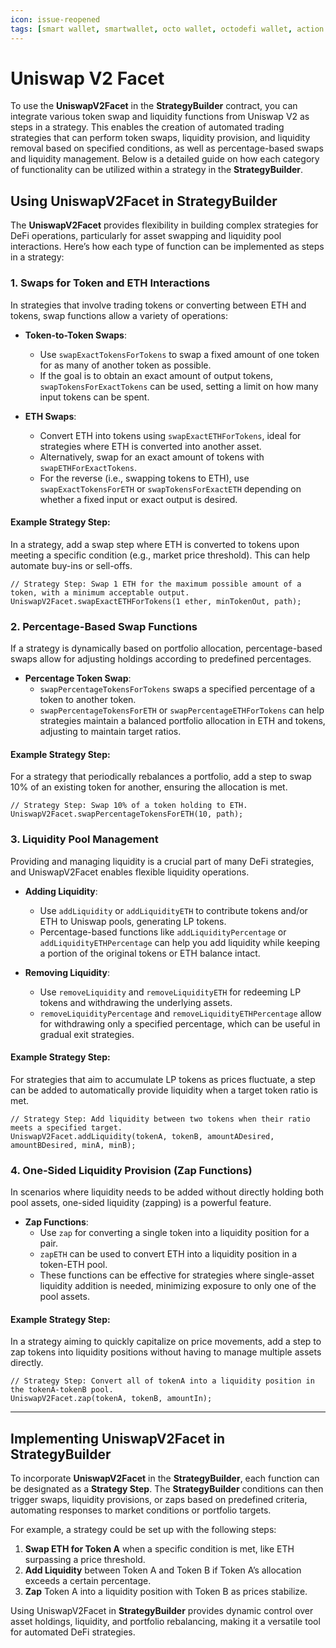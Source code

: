 ```yaml
---
icon: issue-reopened
tags: [smart wallet, smartwallet, octo wallet, octodefi wallet, action facet]
---
```


# Uniswap V2 Facet

To use the **UniswapV2Facet** in the **StrategyBuilder** contract, you can integrate various token swap and liquidity functions from Uniswap V2 as steps in a strategy. This enables the creation of automated trading strategies that can perform token swaps, liquidity provision, and liquidity removal based on specified conditions, as well as percentage-based swaps and liquidity management. Below is a detailed guide on how each category of functionality can be utilized within a strategy in the **StrategyBuilder**.

## Using UniswapV2Facet in StrategyBuilder

The **UniswapV2Facet** provides flexibility in building complex strategies for DeFi operations, particularly for asset swapping and liquidity pool interactions. Here’s how each type of function can be implemented as steps in a strategy:

### 1. **Swaps for Token and ETH Interactions**

In strategies that involve trading tokens or converting between ETH and tokens, swap functions allow a variety of operations:

- **Token-to-Token Swaps**:

  - Use `swapExactTokensForTokens` to swap a fixed amount of one token for as many of another token as possible.
  - If the goal is to obtain an exact amount of output tokens, `swapTokensForExactTokens` can be used, setting a limit on how many input tokens can be spent.

- **ETH Swaps**:
  - Convert ETH into tokens using `swapExactETHForTokens`, ideal for strategies where ETH is converted into another asset.
  - Alternatively, swap for an exact amount of tokens with `swapETHForExactTokens`.
  - For the reverse (i.e., swapping tokens to ETH), use `swapExactTokensForETH` or `swapTokensForExactETH` depending on whether a fixed input or exact output is desired.

#### Example Strategy Step:

In a strategy, add a swap step where ETH is converted to tokens upon meeting a specific condition (e.g., market price threshold). This can help automate buy-ins or sell-offs.

```solidity
// Strategy Step: Swap 1 ETH for the maximum possible amount of a token, with a minimum acceptable output.
UniswapV2Facet.swapExactETHForTokens(1 ether, minTokenOut, path);
```

### 2. **Percentage-Based Swap Functions**

If a strategy is dynamically based on portfolio allocation, percentage-based swaps allow for adjusting holdings according to predefined percentages.

- **Percentage Token Swap**:
  - `swapPercentageTokensForTokens` swaps a specified percentage of a token to another token.
  - `swapPercentageTokensForETH` or `swapPercentageETHForTokens` can help strategies maintain a balanced portfolio allocation in ETH and tokens, adjusting to maintain target ratios.

#### Example Strategy Step:

For a strategy that periodically rebalances a portfolio, add a step to swap 10% of an existing token for another, ensuring the allocation is met.

```solidity
// Strategy Step: Swap 10% of a token holding to ETH.
UniswapV2Facet.swapPercentageTokensForETH(10, path);
```

### 3. **Liquidity Pool Management**

Providing and managing liquidity is a crucial part of many DeFi strategies, and UniswapV2Facet enables flexible liquidity operations.

- **Adding Liquidity**:

  - Use `addLiquidity` or `addLiquidityETH` to contribute tokens and/or ETH to Uniswap pools, generating LP tokens.
  - Percentage-based functions like `addLiquidityPercentage` or `addLiquidityETHPercentage` can help you add liquidity while keeping a portion of the original tokens or ETH balance intact.

- **Removing Liquidity**:
  - Use `removeLiquidity` and `removeLiquidityETH` for redeeming LP tokens and withdrawing the underlying assets.
  - `removeLiquidityPercentage` and `removeLiquidityETHPercentage` allow for withdrawing only a specified percentage, which can be useful in gradual exit strategies.

#### Example Strategy Step:

For strategies that aim to accumulate LP tokens as prices fluctuate, a step can be added to automatically provide liquidity when a target token ratio is met.

```solidity
// Strategy Step: Add liquidity between two tokens when their ratio meets a specified target.
UniswapV2Facet.addLiquidity(tokenA, tokenB, amountADesired, amountBDesired, minA, minB);
```

### 4. **One-Sided Liquidity Provision (Zap Functions)**

In scenarios where liquidity needs to be added without directly holding both pool assets, one-sided liquidity (zapping) is a powerful feature.

- **Zap Functions**:
  - Use `zap` for converting a single token into a liquidity position for a pair.
  - `zapETH` can be used to convert ETH into a liquidity position in a token-ETH pool.
  - These functions can be effective for strategies where single-asset liquidity addition is needed, minimizing exposure to only one of the pool assets.

#### Example Strategy Step:

In a strategy aiming to quickly capitalize on price movements, add a step to zap tokens into liquidity positions without having to manage multiple assets directly.

```solidity
// Strategy Step: Convert all of tokenA into a liquidity position in the tokenA-tokenB pool.
UniswapV2Facet.zap(tokenA, tokenB, amountIn);
```

---

## Implementing UniswapV2Facet in StrategyBuilder

To incorporate **UniswapV2Facet** in the **StrategyBuilder**, each function can be designated as a **Strategy Step**. The **StrategyBuilder** conditions can then trigger swaps, liquidity provisions, or zaps based on predefined criteria, automating responses to market conditions or portfolio targets.

For example, a strategy could be set up with the following steps:

1. **Swap ETH for Token A** when a specific condition is met, like ETH surpassing a price threshold.
2. **Add Liquidity** between Token A and Token B if Token A’s allocation exceeds a certain percentage.
3. **Zap** Token A into a liquidity position with Token B as prices stabilize.

Using UniswapV2Facet in **StrategyBuilder** provides dynamic control over asset holdings, liquidity, and portfolio rebalancing, making it a versatile tool for automated DeFi strategies.
